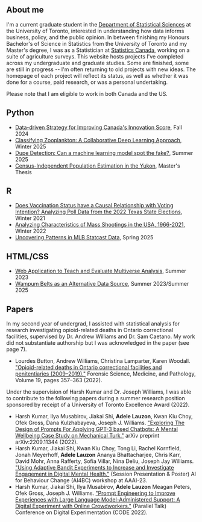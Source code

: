 
## About me
I'm a current graduate student in the [Department of Statistical Sciences](https://www.statistics.utoronto.ca/) at the University of Toronto, interested in understanding how data informs business, policy, and the public opinion. In between finishing my Honours Bachelor's of Science in Statistics from the University of Toronto and my Master's degree, I was as a Statistician at [Statistics Canada](https://www.statcan.gc.ca/en), working on a suite of agriculture surveys. This website hosts projects I've completed across my undergraduate and graduate studies. Some are finished, some are still in progress -- I'm often returning to old projects with new ideas. The homepage of each project will reflect its status, as well as whether it was done for a course, paid research, or was a personal undertaking. 

Please note that I am eligible to work in both Canada and the US. 

## Python
- [Data-driven Strategy for Improving Canada's Innovation Score](canada-innovation/summary.md), Fall 2024
- [Classifying Zooplankton: A Collaborative Deep Learning Approach](zooplankton/summary.md), Winter 2025
- [Dupe Detection: Can a machine learning model spot the fake?](fake-detection/summary.md), Summer 2025
- [Census-Independent Population Estimation in the Yukon](population-estimation/summary.md), Master's Thesis
  



## R
- [Does Vaccination Status have a Causal Relationship with Voting Intention? Analyzing Poll Data from the 2022 Texas State Elections](vaccination-status/summary.md), Winter 2021
- [Analyzing Characteristics of Mass Shootings in the USA, 1966-2021](mass-shootings/summary.md), Winter 2022
- [Uncovering Patterns in MLB Statcast Data](mlb-performance/summary.md), Spring 2025


## HTML/CSS
- [Web Application to Teach and Evaluate Multiverse Analysis](multiverse-analysis/summary.md), Summer 2023
- [Wampum Belts as an Alternative Data Source](wampum/summary.md), Summer 2023/Summer 2025


## Papers 

In my second year of undergrad, I assisted with statistical analysis for research investigating opioid-related deaths in Ontario correctional facilities, supervised by Dr. Andrew Williams and Dr. Sam Caetano. My work did not substantiate authorship but I was acknowledged in the paper (see page 7). 

- Lourdes Button, Andrew Williams, Christina Lamparter, Karen Woodall. ["Opioid-related deaths in Ontario correctional facilities and penitentiaries (2009–2019)."](https://link.springer.com/article/10.1007/s12024-022-00573-3) Forensic Science, Medicine, and Pathology, Volume 19, pages 357–363 (2022). 

Under the supervision of Harsh Kumar and Dr. Joseph Williams, I was able to contribute to the following papers during a summer research position sponsored by receipt of a University of Toronto Excellence Award (2022). 

- Harsh Kumar, Ilya Musabirov, Jiakai Shi, **Adele Lauzon**, Kwan Kiu Choy, Ofek Gross, Dana Kulzhabayeva, Joseph J. Williams. ["Exploring The Design of Prompts For Applying GPT-3 based Chatbots: A Mental Wellbeing Case Study on Mechanical Turk."](https://arxiv.org/abs/2209.11344) arXiv preprint arXiv:2209.11344 (2022).
- Harsh Kumar, Jiakai Shi, Kwan Kiu Choy, Tong Li, Rachel Kornfield, Jonah Meyerhoff, **Adele Lauzon** Ananya Bhattacharjee, Chris Karr, David Mohr, Anna Rafferty, Sofia Villar, Nina Deliu, Joseph Jay Williams. ["Using Adaptive Bandit Experiments to Increase and Investigate Engagement in Digital Mental Health."](https://drive.google.com/file/d/1mF8g4RxucLEoDw7B7Qs5MHyeEg_KiNUF/view) (Session Presentation & Poster) AI for Behaviour Change (AI4BC) workshop at AAAI-23.
- Harsh Kumar, Jiakai Shi, Ilya Musabirov, **Adele Lauzon** Meagan Peters, Ofek Gross, Joseph J. Williams. ["Prompt Engineering to Improve Experiences with Large Language Model-Administered Support: A Digital Experiment with Online Crowdworkers."](https://drive.google.com/file/d/11o4GSK6Xaa3vBBM-y1nR0Kgy36i69GVW/view) (Parallel Talk) Conference on Digital Experimentation (CODE 2022).














